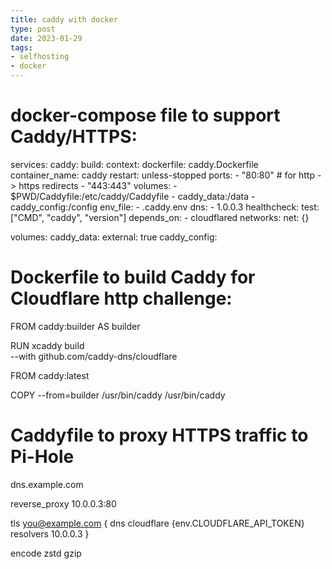 ```yaml
---
title: caddy with docker
type: post
date: 2023-01-29
tags: 
- selfhosting
- docker
---
```


# docker-compose file to support Caddy/HTTPS:

services:
	caddy:
		build: 
			context:
			dockerfile: caddy.Dockerfile
		container_name: caddy
		restart: unless-stopped
		ports:
			- "80:80" # for http -> https redirects
			- "443:443"
		volumes:
			- $PWD/Caddyfile:/etc/caddy/Caddyfile
			- caddy_data:/data
			- caddy_config:/config
		env_file:
			- .caddy.env
		dns:
			- 1.0.0.3
		healthcheck:
			test: ["CMD", "caddy", "version"]
		depends_on:
			- cloudflared
		networks:
			net: {}

volumes:
	caddy_data:
		external: true
	caddy_config:


# Dockerfile to build Caddy for Cloudflare http challenge:

FROM caddy:builder AS builder

RUN xcaddy build \
	--with github.com/caddy-dns/cloudflare

FROM caddy:latest

COPY --from=builder /usr/bin/caddy /usr/bin/caddy


# Caddyfile to proxy HTTPS traffic to Pi-Hole

dns.example.com

reverse_proxy 10.0.0.3:80

tls  you@example.com {
	dns cloudflare {env.CLOUDFLARE_API_TOKEN}
	resolvers 10.0.0.3
}

encode zstd gzip
